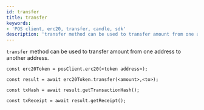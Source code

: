 ```yaml
---
id: transfer
title: transfer
keywords: 
- 'POS client, erc20, transfer, candle, sdk'
description: 'transfer method can be used to transfer amount from one address to another address.'
---
```


`transfer` method can be used to transfer amount from one address to another address.

```
const erc20Token = posClient.erc20(<token address>);

const result = await erc20Token.transfer(<amount>,<to>);

const txHash = await result.getTransactionHash();

const txReceipt = await result.getReceipt();

```
